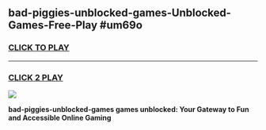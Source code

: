 
## bad-piggies-unblocked-games-Unblocked-Games-Free-Play #um69o
<h3>
<a href="https://us.freeplayer.one?title=bad-piggies-unblocked-games&ref=9M">CLICK TO PLAY</a></h3>
<hr>

<h3>
<a href="https://us.freeplayer.one?title=bad-piggies-unblocked-games&ref=9M">CLICK 2 PLAY</a>
  
</h3>

<a href="https://us.freeplayer.one?title=bad-piggies-unblocked-games&ref=9M"><img src="https://clearcache.store/games.png"></a>


**bad-piggies-unblocked-games games unblocked: Your Gateway to Fun and Accessible Online Gaming**
